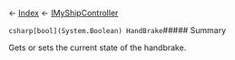 ← [Index](Api-Index) ← [IMyShipController](Sandbox.ModAPI.Ingame.IMyShipController)

```csharp[bool](System.Boolean) HandBrake```##### Summary

Gets or sets the current state of the handbrake.

